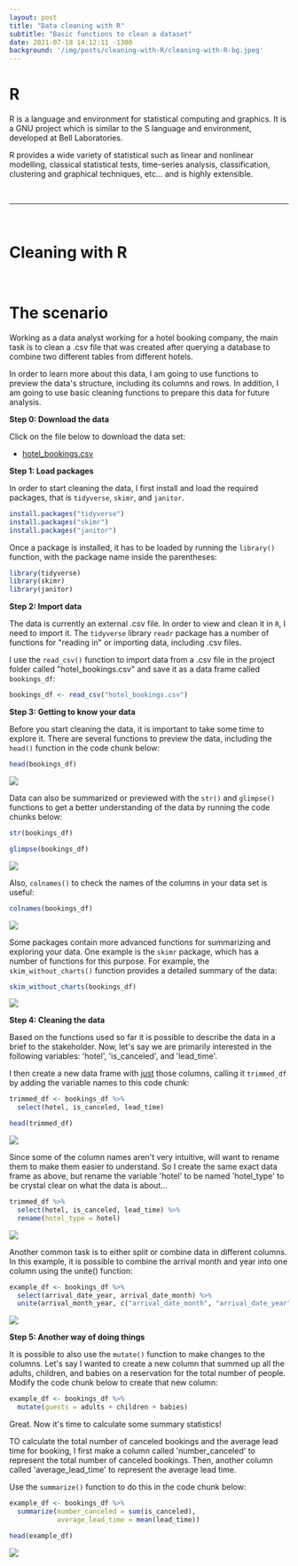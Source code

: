 ```yaml
---
layout: post
title: "Data cleaning with R"
subtitle: "Basic functions to clean a dataset"
date: 2021-07-18 14:12:11 -1300
background: '/img/posts/cleaning-with-R/cleaning-with-R-bg.jpeg'
---
```


# R #

R is a language and environment for statistical computing and graphics. It is a GNU project which is similar to the S language and environment, developed at Bell Laboratories.

R provides a wide variety of statistical such as linear and nonlinear modelling, classical statistical tests, time-series analysis, classification, clustering and graphical techniques, etc... and is highly extensible.

<br>
<hr>
<br>


# Cleaning with R #
<br>

# The scenario #

Working as a data analyst working for a hotel booking company, the main task is to clean a .csv file that was created after querying a database to combine two different tables from different hotels.

In order to learn more about this data, I am going to use functions to preview the data's structure, including its columns and rows. In addition, I am going to use basic cleaning functions to prepare this data for future analysis.  


**Step 0: Download the data**

Click on the file below to download the data set:

- [hotel_bookings.csv](https://d3c33hcgiwev3.cloudfront.net/GL0bk8O2Sja9G5PDtko2uQ_31e445d7ca64417eb45aeaa08ec90bf1_hotel_bookings.csv?Expires=1626825600&Signature=YNiNqD-rNztVCk9AoiWmtptNqvbeUOX4-kddhNLLm2xOEXlGLKN0DUVNatROh0gm2nEoQsjYEnNYLh6~vu4n2D2ZoQXaahLlPSW0F~08-9GXn5lAe15Tm5eOnk46tCBBblmiIu~aR5KL9pwnnb0yZwIiE5hnwGHQpWJbSGFhSyE_&Key-Pair-Id=APKAJLTNE6QMUY6HBC5A)

**Step 1: Load packages**

In order to start cleaning the data, I first install and load the required packages, that is `tidyverse`, `skimr`, and `janitor`.

```r
install.packages("tidyverse")
install.packages("skimr")
install.packages("janitor")
```

Once a package is installed, it has to be loaded by running the `library()` function, with the package name inside the parentheses:

```r
library(tidyverse)
library(skimr)
library(janitor)
```

**Step 2: Import data**

The data is currently an external .csv file. In order to view and clean it in `R`, I need to import it. The `tidyverse` library `readr` package has a number of functions for "reading in" or importing data, including .csv files. 

I use the `read_csv()` function to import data from a .csv file in the project folder called "hotel_bookings.csv" and save it as a data frame called `bookings_df`:

```r
bookings_df <- read_csv("hotel_bookings.csv")
```

**Step 3: Getting to know your data**

Before you start cleaning the data, it is important to take some time to explore it. There are several functions to preview the data, including the `head()` function in the code chunk below:

```r
head(bookings_df)
```

<img src="/img/posts/cleaning-with-R/cleaning-with-R-img01.png">
<br>

Data can also be summarized or previewed with the `str()` and `glimpse()` functions to get a better understanding of the data by running the code chunks below:

```r
str(bookings_df)
```

```r
glimpse(bookings_df)
```
<img src="/img/posts/cleaning-with-R/cleaning-with-R-img02.png">
<br>

Also, `colnames()` to check the names of the columns in your data set is useful:

```r
colnames(bookings_df)
```

<img src="/img/posts/cleaning-with-R/cleaning-with-R-img03.png">
<br>

Some packages contain more advanced functions for summarizing and exploring your data. One example is the `skimr` package, which has a number of functions for this purpose. For example, the `skim_without_charts()` function provides a detailed summary of the data:

```r
skim_without_charts(bookings_df)
```

<img src="/img/posts/cleaning-with-R/cleaning-with-R-img04.png">
<br>

**Step 4: Cleaning the data**

Based on the functions used so far it is possible to describe the data in a brief to the stakeholder. Now, let's say we are primarily interested in the following variables: 'hotel', 'is_canceled', and 'lead_time'. 

I then create a new data frame with <u>just</u> those columns, calling it `trimmed_df` by adding the variable names to this code chunk:

```r
trimmed_df <- bookings_df %>% 
  select(hotel, is_canceled, lead_time)

head(trimmed_df)
```

<img src="/img/posts/cleaning-with-R/cleaning-with-R-img05.png">
<br>

Since some of the column names aren't very intuitive, will want to rename them to make them easier to understand. So I create the same exact data frame as above, but rename the variable 'hotel' to be named 'hotel_type' to be crystal clear on what the data is about...

```r
trimmed_df %>% 
  select(hotel, is_canceled, lead_time) %>% 
  rename(hotel_type = hotel)
```

<img src="/img/posts/cleaning-with-R/cleaning-with-R-img06.png" max-width="50%" height="auto">
<br>

Another common task is to either split or combine data in different columns. In this example, it is possible to combine the arrival month and year into one column using the unite() function:

```r
example_df <- bookings_df %>%
  select(arrival_date_year, arrival_date_month) %>% 
  unite(arrival_month_year, c("arrival_date_month", "arrival_date_year"), sep = " ")
```

<img src="/img/posts/cleaning-with-R/cleaning-with-R-img07.png">
<br>


**Step 5: Another way of doing things**

It is possible to also use the `mutate()` function to make changes to the columns. Let's say I wanted to create a new column that summed up all the adults, children, and babies on a reservation for the total number of people. Modify the code chunk below to create that new column:  

```r
example_df <- bookings_df %>%
  mutate(guests = adults + children + babies)
```

Great. Now it's time to calculate some summary statistics!

TO calculate the total number of canceled bookings and the average lead time for booking, I first make a column called 'number_canceled' to represent the total number of canceled bookings. Then, another column called 'average_lead_time' to represent the average lead time. 

Use the `summarize()` function to do this in the code chunk below:

```r
example_df <- bookings_df %>%
  summarize(number_canceled = sum(is_canceled),
            average_lead_time = mean(lead_time))

head(example_df)
```

<img src="/img/posts/cleaning-with-R/cleaning-with-R-img08.png">
<br>